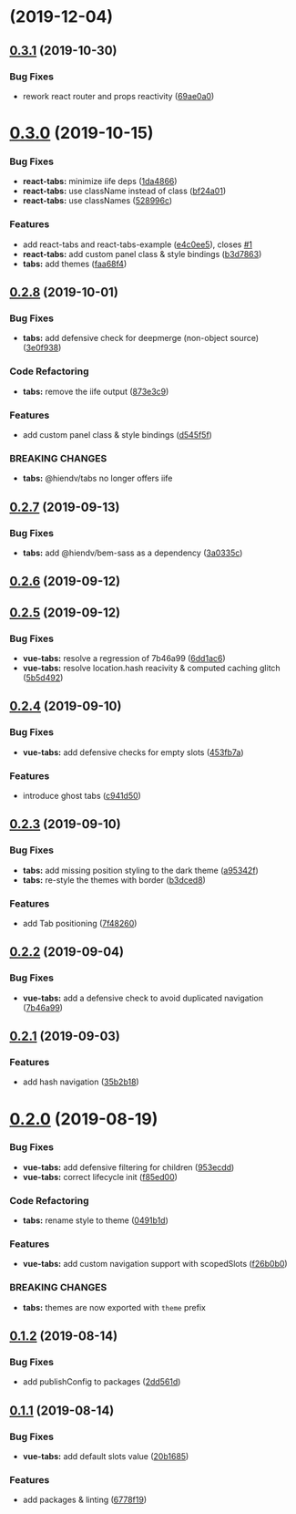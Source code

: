 # [](https://github.com/hiendv/tabs/compare/v0.3.1...v) (2019-12-04)



## [0.3.1](https://github.com/hiendv/tabs/compare/v0.3.0...v0.3.1) (2019-10-30)


### Bug Fixes

* rework react router and props reactivity ([69ae0a0](https://github.com/hiendv/tabs/commit/69ae0a0))



# [0.3.0](https://github.com/hiendv/tabs/compare/v0.2.8...v0.3.0) (2019-10-15)


### Bug Fixes

* **react-tabs:** minimize iife deps ([1da4866](https://github.com/hiendv/tabs/commit/1da4866))
* **react-tabs:** use className instead of class ([bf24a01](https://github.com/hiendv/tabs/commit/bf24a01))
* **react-tabs:** use classNames ([528996c](https://github.com/hiendv/tabs/commit/528996c))


### Features

* add react-tabs and react-tabs-example  ([e4c0ee5](https://github.com/hiendv/tabs/commit/e4c0ee5)), closes [#1](https://github.com/hiendv/tabs/issues/1)
* **react-tabs:** add custom panel class & style bindings ([b3d7863](https://github.com/hiendv/tabs/commit/b3d7863))
* **tabs:** add themes ([faa68f4](https://github.com/hiendv/tabs/commit/faa68f4))



## [0.2.8](https://github.com/hiendv/tabs/compare/v0.2.7...v0.2.8) (2019-10-01)


### Bug Fixes

* **tabs:** add defensive check for deepmerge (non-object source) ([3e0f938](https://github.com/hiendv/tabs/commit/3e0f938))


### Code Refactoring

* **tabs:** remove the iife output ([873e3c9](https://github.com/hiendv/tabs/commit/873e3c9))


### Features

* add custom panel class & style bindings ([d545f5f](https://github.com/hiendv/tabs/commit/d545f5f))


### BREAKING CHANGES

* **tabs:** @hiendv/tabs no longer offers iife



## [0.2.7](https://github.com/hiendv/tabs/compare/v0.2.6...v0.2.7) (2019-09-13)


### Bug Fixes

* **tabs:** add @hiendv/bem-sass as a dependency ([3a0335c](https://github.com/hiendv/tabs/commit/3a0335c))



## [0.2.6](https://github.com/hiendv/tabs/compare/v0.2.5...v0.2.6) (2019-09-12)



## [0.2.5](https://github.com/hiendv/tabs/compare/v0.2.4...v0.2.5) (2019-09-12)


### Bug Fixes

* **vue-tabs:** resolve a regression of 7b46a99 ([6dd1ac6](https://github.com/hiendv/tabs/commit/6dd1ac6))
* **vue-tabs:** resolve location.hash reacivity & computed caching glitch ([5b5d492](https://github.com/hiendv/tabs/commit/5b5d492))



## [0.2.4](https://github.com/hiendv/tabs/compare/v0.2.3...v0.2.4) (2019-09-10)


### Bug Fixes

* **vue-tabs:** add defensive checks for empty slots ([453fb7a](https://github.com/hiendv/tabs/commit/453fb7a))


### Features

* introduce ghost tabs ([c941d50](https://github.com/hiendv/tabs/commit/c941d50))



## [0.2.3](https://github.com/hiendv/tabs/compare/v0.2.2...v0.2.3) (2019-09-10)


### Bug Fixes

* **tabs:** add missing position styling to the dark theme ([a95342f](https://github.com/hiendv/tabs/commit/a95342f))
* **tabs:** re-style the themes with border ([b3dced8](https://github.com/hiendv/tabs/commit/b3dced8))


### Features

* add Tab positioning ([7f48260](https://github.com/hiendv/tabs/commit/7f48260))



## [0.2.2](https://github.com/hiendv/tabs/compare/v0.2.1...v0.2.2) (2019-09-04)


### Bug Fixes

* **vue-tabs:** add a defensive check to avoid duplicated navigation ([7b46a99](https://github.com/hiendv/tabs/commit/7b46a99))



## [0.2.1](https://github.com/hiendv/tabs/compare/v0.2.0...v0.2.1) (2019-09-03)


### Features

* add hash navigation ([35b2b18](https://github.com/hiendv/tabs/commit/35b2b18))



# [0.2.0](https://github.com/hiendv/tabs/compare/v0.1.2...v0.2.0) (2019-08-19)


### Bug Fixes

* **vue-tabs:** add defensive filtering for children ([953ecdd](https://github.com/hiendv/tabs/commit/953ecdd))
* **vue-tabs:** correct lifecycle init ([f85ed00](https://github.com/hiendv/tabs/commit/f85ed00))


### Code Refactoring

* **tabs:** rename style to theme ([0491b1d](https://github.com/hiendv/tabs/commit/0491b1d))


### Features

* **vue-tabs:** add custom navigation support with scopedSlots ([f26b0b0](https://github.com/hiendv/tabs/commit/f26b0b0))


### BREAKING CHANGES

* **tabs:** themes are now exported with `theme` prefix



## [0.1.2](https://github.com/hiendv/tabs/compare/v0.1.1...v0.1.2) (2019-08-14)


### Bug Fixes

* add publishConfig to packages ([2dd561d](https://github.com/hiendv/tabs/commit/2dd561d))



## [0.1.1](https://github.com/hiendv/tabs/compare/6778f19...v0.1.1) (2019-08-14)


### Bug Fixes

* **vue-tabs:** add default slots value ([20b1685](https://github.com/hiendv/tabs/commit/20b1685))


### Features

* add packages & linting ([6778f19](https://github.com/hiendv/tabs/commit/6778f19))



